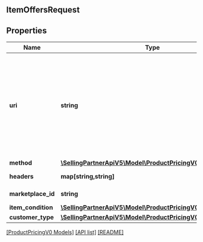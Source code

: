 ## ItemOffersRequest

## Properties

Name | Type | Description | Notes
------------ | ------------- | ------------- | -------------
**uri** | **string** | The resource path of the operation you are calling in batch without any query parameters.<br><br>If you are calling `getItemOffersBatch`, supply the path of `getItemOffers`.<br><br>**Example:** `/products/pricing/v0/items/B000P6Q7MY/offers`<br><br>If you are calling `getListingOffersBatch`, supply the path of `getListingOffers`.<br><br>**Example:** `/products/pricing/v0/listings/B000P6Q7MY/offers` |
**method** | [**\SellingPartnerApiV5\Model\ProductPricingV0\HttpMethod**](HttpMethod.md) |  |
**headers** | **map[string,string]** | A mapping of additional HTTP headers to send/receive for the individual batch request. | [optional]
**marketplace_id** | **string** | A marketplace identifier. Specifies the marketplace for which prices are returned. |
**item_condition** | [**\SellingPartnerApiV5\Model\ProductPricingV0\ItemCondition**](ItemCondition.md) |  |
**customer_type** | [**\SellingPartnerApiV5\Model\ProductPricingV0\CustomerType**](CustomerType.md) |  | [optional]

[[ProductPricingV0 Models]](../) [[API list]](../../Api) [[README]](../../../README.md)
